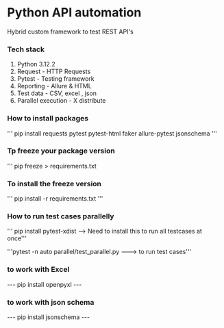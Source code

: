 # Python API automation
Hybrid custom framework to test REST API's


### Tech stack 
1. Python 3.12.2
2. Request - HTTP Requests
3. Pytest - Testing framework
4. Reporting - Allure & HTML
5. Test data - CSV, excel , json
6. Parallel execution - X distribute




### How to install packages
'''
pip install requests pytest pytest-html faker allure-pytest jsonschema
'''

### Tp freeze your package version
''' pip freeze > requirements.txt

### To install the freeze version 
''' pip install -r requirements.txt '''

### How to run test cases parallelly
''' pip install pytest-xdist --> Need to install this to run all testcases at once'''

'''pytest -n auto parallel/test_parallel.py ---> to run test cases'''

### to work with Excel
--- pip install openpyxl ---

### to work with json schema
--- pip install jsonschema ---


